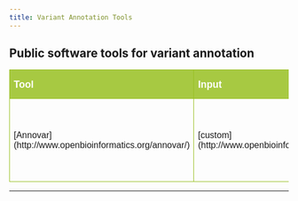 ```yaml
---
title: Variant Annotation Tools
---
```


## Public software tools for variant annotation 


<style>
#journals
{
font-family:"Trebuchet MS", Arial, Helvetica, sans-serif;
width:100%;
border-collapse:collapse;
}
#journals td, #journals th 
{
font-size:1em;
border:1px solid #98bf21;
padding:3px 7px 2px 7px;
text-align:left;
}
#journals th 
{
font-size:1.1em;
text-align:left;
padding-top:5px;
padding-bottom:4px;
background-color:#A7C942;
color:#ffffff;
}
#journals tr.alt td 
{
color:#000000;
background-color:#EAF2D3;
}
</style>

<table id="journals">
<tr>
  <th>Tool</th>
  <th>Input</th>
  <th>Annotation Types</th>
  <th>Data Sources</th>
  <th>User Interface</th>
</tr>
<tr>
<td>[Annovar](http://www.openbioinformatics.org/annovar/)</td>
<td>[custom](http://www.openbioinformatics.org/annovar/annovar_input.html)</td>
<td>Genes (exon, intron, UTR etc), Regions, Filter (1000 Genomes, dbSNP)</td>
<td>refSeq</td>
<td>command line (perl)</td>
</tr>

</table>


****
